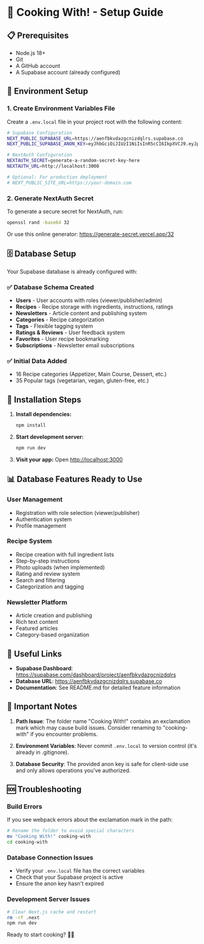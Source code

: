 # 🍳 Cooking With! - Setup Guide

## 📋 Prerequisites
- Node.js 18+
- Git
- A GitHub account
- A Supabase account (already configured)

## 🔧 Environment Setup

### 1. Create Environment Variables File

Create a `.env.local` file in your project root with the following content:

```bash
# Supabase Configuration
NEXT_PUBLIC_SUPABASE_URL=https://aenfbkvdazgcnizdqlrs.supabase.co
NEXT_PUBLIC_SUPABASE_ANON_KEY=eyJhbGciOiJIUzI1NiIsInR5cCI6IkpXVCJ9.eyJpc3MiOiJzdXBhYmFzZSIsInJlZiI6ImFlbmZia3ZkYXpnY25pemRxbHJzIiwicm9sZSI6ImFub24iLCJpYXQiOjE3NTQwMTI0NDUsImV4cCI6MjA2OTU4ODQ0NX0.rCXbPSGIsITmVC9LFT36nzmYE3b5ALKFpb6cni2Ajmk

# NextAuth Configuration
NEXTAUTH_SECRET=generate-a-random-secret-key-here
NEXTAUTH_URL=http://localhost:3000

# Optional: For production deployment
# NEXT_PUBLIC_SITE_URL=https://your-domain.com
```

### 2. Generate NextAuth Secret

To generate a secure secret for NextAuth, run:
```bash
openssl rand -base64 32
```

Or use this online generator: https://generate-secret.vercel.app/32

## 🗄️ Database Setup

Your Supabase database is already configured with:

### ✅ Database Schema Created
- **Users** - User accounts with roles (viewer/publisher/admin)
- **Recipes** - Recipe storage with ingredients, instructions, ratings
- **Newsletters** - Article content and publishing system
- **Categories** - Recipe categorization
- **Tags** - Flexible tagging system
- **Ratings & Reviews** - User feedback system
- **Favorites** - User recipe bookmarking
- **Subscriptions** - Newsletter email subscriptions

### ✅ Initial Data Added
- 16 Recipe categories (Appetizer, Main Course, Dessert, etc.)
- 35 Popular tags (vegetarian, vegan, gluten-free, etc.)

## 🚀 Installation Steps

1. **Install dependencies:**
   ```bash
   npm install
   ```

2. **Start development server:**
   ```bash
   npm run dev
   ```

3. **Visit your app:**
   Open [http://localhost:3000](http://localhost:3000)

## 📊 Database Features Ready to Use

### User Management
- Registration with role selection (viewer/publisher)
- Authentication system
- Profile management

### Recipe System
- Recipe creation with full ingredient lists
- Step-by-step instructions
- Photo uploads (when implemented)
- Rating and review system
- Search and filtering
- Categorization and tagging

### Newsletter Platform
- Article creation and publishing
- Rich text content
- Featured articles
- Category-based organization

## 🔗 Useful Links

- **Supabase Dashboard**: https://supabase.com/dashboard/project/aenfbkvdazgcnizdqlrs
- **Database URL**: https://aenfbkvdazgcnizdqlrs.supabase.co
- **Documentation**: See README.md for detailed feature information

## 🚨 Important Notes

1. **Path Issue**: The folder name "Cooking With!" contains an exclamation mark which may cause build issues. Consider renaming to "cooking-with" if you encounter problems.

2. **Environment Variables**: Never commit `.env.local` to version control (it's already in .gitignore).

3. **Database Security**: The provided anon key is safe for client-side use and only allows operations you've authorized.

## 🆘 Troubleshooting

### Build Errors
If you see webpack errors about the exclamation mark in the path:
```bash
# Rename the folder to avoid special characters
mv "Cooking With!" cooking-with
cd cooking-with
```

### Database Connection Issues
- Verify your `.env.local` file has the correct variables
- Check that your Supabase project is active
- Ensure the anon key hasn't expired

### Development Server Issues
```bash
# Clear Next.js cache and restart
rm -rf .next
npm run dev
```

Ready to start cooking? 🍳✨ 